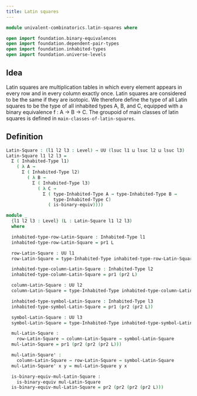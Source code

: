 ```yaml
---
title: Latin squares
---
```


```agda
module univalent-combinatorics.latin-squares where

open import foundation.binary-equivalences
open import foundation.dependent-pair-types
open import foundation.inhabited-types
open import foundation.universe-levels
```

## Idea

Latin squares are multiplication tables in which every element appears in every row and in every column exactly once. Latin squares are considered to be the same if they are isotopic. We therefore define the type of all Latin squares to be the type of all inhabited types A, B, and C, equipped with a binary equivalence f : A → B → C. The groupoid of main classes of latin squares is defined in `main-classes-of-latin-squares`.

## Definition

```agda
Latin-Square : (l1 l2 l3 : Level) → UU (lsuc l1 ⊔ lsuc l2 ⊔ lsuc l3)
Latin-Square l1 l2 l3 =
  Σ ( Inhabited-Type l1)
    ( λ A →
      Σ ( Inhabited-Type l2)
        ( λ B →
          Σ ( Inhabited-Type l3)
            ( λ C →
              Σ ( type-Inhabited-Type A → type-Inhabited-Type B →
                  type-Inhabited-Type C)
                ( is-binary-equiv))))

module _
  {l1 l2 l3 : Level} (L : Latin-Square l1 l2 l3)
  where

  inhabited-type-row-Latin-Square : Inhabited-Type l1
  inhabited-type-row-Latin-Square = pr1 L

  row-Latin-Square : UU l1
  row-Latin-Square = type-Inhabited-Type inhabited-type-row-Latin-Square

  inhabited-type-column-Latin-Square : Inhabited-Type l2
  inhabited-type-column-Latin-Square = pr1 (pr2 L)

  column-Latin-Square : UU l2
  column-Latin-Square = type-Inhabited-Type inhabited-type-column-Latin-Square

  inhabited-type-symbol-Latin-Square : Inhabited-Type l3
  inhabited-type-symbol-Latin-Square = pr1 (pr2 (pr2 L))

  symbol-Latin-Square : UU l3
  symbol-Latin-Square = type-Inhabited-Type inhabited-type-symbol-Latin-Square

  mul-Latin-Square :
    row-Latin-Square → column-Latin-Square → symbol-Latin-Square
  mul-Latin-Square = pr1 (pr2 (pr2 (pr2 L)))

  mul-Latin-Square' :
    column-Latin-Square → row-Latin-Square → symbol-Latin-Square
  mul-Latin-Square' x y = mul-Latin-Square y x

  is-binary-equiv-mul-Latin-Square :
    is-binary-equiv mul-Latin-Square
  is-binary-equiv-mul-Latin-Square = pr2 (pr2 (pr2 (pr2 L)))
```
